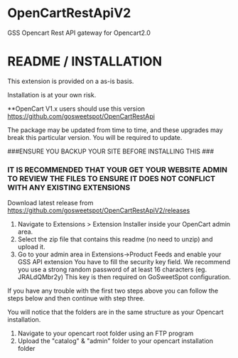 # OpenCartRestApiV2
GSS Opencart Rest API gateway for Opencart2.0

# README / INSTALLATION  #


This extension is provided on a as-is basis.

Installation is at your own risk.

**OpenCart V1.x users should use this version https://github.com/gosweetspot/OpenCartRestApi

The package may be updated from time to time, and these upgrades may break this particular version. You will be required to update.

###ENSURE YOU BACKUP YOUR SITE BEFORE INSTALLING THIS ###

### IT IS RECOMMENDED THAT YOUR GET YOUR WEBSITE ADMIN TO REVIEW THE FILES TO ENSURE IT DOES NOT CONFLICT WITH ANY EXISTING EXTENSIONS ###

Download latest release from https://github.com/gosweetspot/OpenCartRestApiV2/releases


1. Navigate to Extensions > Extension Installer inside your OpenCart admin area.
2. Select the zip file that contains this readme (no need to unzip) and upload it.
3. Go to your admin area in Extensions->Product Feeds and enable your GSS API extension
   You have to fill the security key field. We recommend you use a strong random password of at least 16 characters (eg. JRALdQMbr2y)
   This key is then required on GoSweetSpot configuration.

If you have any trouble with the first two steps above you can follow the steps below and then continue with step three.

You will notice that the folders are in the same structure as your Opencart installation.

1. Navigate to your opencart root folder using an FTP program
2. Upload the "catalog" & "admin" folder to your opencart installation folder
